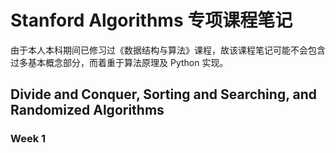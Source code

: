 # Stanford Algorithms 专项课程笔记

由于本人本科期间已修习过《数据结构与算法》课程，故该课程笔记可能不会包含过多基本概念部分，而着重于算法原理及 Python 实现。

## Divide and Conquer, Sorting and Searching, and Randomized Algorithms

### Week 1
